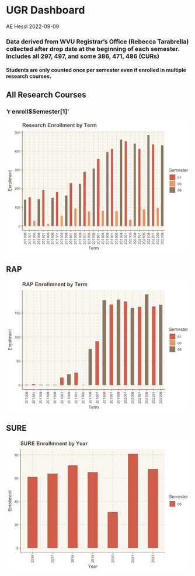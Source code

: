 UGR Dashboard
================
AE Hessl
2022-09-09

### Data derived from WVU Registrar’s Office (Rebecca Tarabrella) collected after drop date at the beginning of each semester. Includes all 297, 497, and some 386, 471, 486 (CURs)

#### Students are only counted once per semester even if enrolled in multiple research courses.

## All Research Courses

### ‘r enroll\$Semester\[1\]’

![](UGR-Dashboard_files/figure-gfm/unnamed-chunk-4-1.png)<!-- -->

## RAP

![](UGR-Dashboard_files/figure-gfm/unnamed-chunk-5-1.png)<!-- -->

## SURE

![](UGR-Dashboard_files/figure-gfm/unnamed-chunk-6-1.png)<!-- -->
